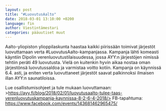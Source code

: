 ```yaml
---
layout: post
title: "#LuovutusAalto"
date: 2018-03-01 13:10:00 +0200
language: fin
author: Viestintämestari
categories: pääuutiset muut
---
```

Aalto-yliopiston ylioppilaskunta haastaa kaikki piirissään toimivat järjestöt luovuttamaan verta
#LuovutusAalto-kampanjassa.
Kampanja lähti komeasti käyntiin Dipolin verenluovutustilaisuudessa, jossa AYY:n järjestöjen nimissä tehtiin peräti 49 luovutusta. Vielä on kuitenkin hyvin aikaa nostaa oman järjestönsä luovutussaldoa ja varmistaa voitto kotiin. Kampanja on käynnissä 6.4. asti, ja eniten verta luovuttaneet järjestöt saavat palkinnoksi ilmaisen illan AYY:n saunatiloissa.

Lue osallistumisohjeet ja tule mukaan luovuttamaan: >https://ayy.fi/blog/2018/02/01/luovutusaalto-tulee-taas-verenluovutuskampanja-kaynnissa-8-2-6-4-2018/>
FB-tapahtuma: <https://www.facebook.com/events/143681462965475/>